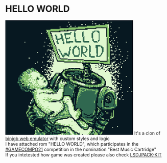 # HELLO WORLD
<img src="./Screenshot3.png" alt="Hello World" width="400"/>
It's a clon of <a href="https://github.com/binji/binjgb">binjgb web emulator</a> with custom styles and logic <br />
I have attached rom "HELLO WORLD", which participates in the <a href="https://itch.io/jam/gbcompo21">#GAMECOMPO21</a> competition in the nomination "Best Music Cartridge"<br />
If you intetested how game was created please also check <a href="https://github.com/rondnelson99/lsdpack-kit">LSDJPACK-KIT</a>
